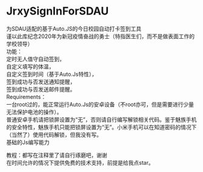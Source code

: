 # JrxySignInForSDAU
为SDAU适配的基于Auto.JS的今日校园自动打卡签到工具  
谨以此库纪念2020年为新冠疫情奋战的勇士（特指医生们，而不是做表面工作的学校领导）  
功能：  
定时无人值守自动签到，  
自定义填写的体温，  
自定义签到时间（基于Auto.Js特性），  
签到成功与否发送通知提醒，  
签到成功与否发送邮件提醒。  
Requirements：  
一台root过的，能正常运行Auto.Js的安卓设备（不root亦可，但是需要进行少量无法保护电池的操作）。  
普通安卓手机请把锁屏设置为“无”，否则请自行编写解锁相关代码。鉴于魅族手机的安全特性，魅族手机只能把锁屏设置为“无”。小米手机可以在知道密码的情况下（当然了）使用代码解锁，但我没有写。  
基础的Js编写能力  

教程：都写在注释里了请自行琢磨吧，谢谢  
在时间允许的情况下提供免费的技术支持，前提是给我点star。  
